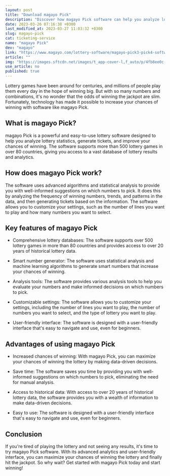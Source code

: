 ```yaml
---
layout: post
title: "Download magayo Pick"
description: "Discover how magayo Pick software can help you analyze lottery statistics and make data-driven decisions to increase your chances of winning the lottery."
date: 2023-03-26 07:16:38 +0300
last_modified_at: 2023-03-27 11:03:32 +0300
slug: magayo-pick
cat: ticketing-service
name: "magayo Pick"
dev: "magayo"
link: "https://www.magayo.com/lottery-software/magayo-pick3-pick4-software/"
article: ""
img: "https://images.sftcdn.net/images/t_app-cover-l,f_auto/p/4fb8ee0c-9b2e-11e6-885a-00163ec9f5fa/2989823441/magayo-pick-screenshot.jpg"
use_article: no
published: true
---
```



Lottery games have been around for centuries, and millions of people play them every day in the hope of winning big. But with so many numbers and combinations, it's no wonder that the odds of winning the jackpot are slim. Fortunately, technology has made it possible to increase your chances of winning with software like magayo Pick.

## What is magayo Pick?

magayo Pick is a powerful and easy-to-use lottery software designed to help you analyze lottery statistics, generate tickets, and improve your chances of winning. The software supports more than 500 lottery games in over 80 countries, giving you access to a vast database of lottery results and analytics.

## How does magayo Pick work?

The software uses advanced algorithms and statistical analysis to provide you with well-informed suggestions on which numbers to pick. It does this by analyzing the frequency of winning numbers, trends, and patterns in the data, and then generating tickets based on the information. The software allows you to customize your settings, such as the number of lines you want to play and how many numbers you want to select.

## Key features of magayo Pick

- Comprehensive lottery databases: The software supports over 500 lottery games in more than 80 countries and provides access to over 20 years of historical lottery data.

- Smart number generator: The software uses statistical analysis and machine learning algorithms to generate smart numbers that increase your chances of winning.

- Analysis tools: The software provides various analysis tools to help you evaluate your numbers and make informed decisions on which numbers to pick.

- Customizable settings: The software allows you to customize your settings, including the number of lines you want to play, the number of numbers you want to select, and the type of lottery you want to play.

- User-friendly interface: The software is designed with a user-friendly interface that's easy to navigate and use, even for beginners.

## Advantages of using magayo Pick

- Increased chances of winning: With magayo Pick, you can maximize your chances of winning the lottery by making data-driven decisions.

- Save time: The software saves you time by providing you with well-informed suggestions on which numbers to pick, eliminating the need for manual analysis.

- Access to historical data: With access to over 20 years of historical lottery data, the software provides you with a wealth of information to make data-driven decisions.

- Easy to use: The software is designed with a user-friendly interface that's easy to navigate and use, even for beginners.

## Conclusion

If you're tired of playing the lottery and not seeing any results, it's time to try magayo Pick software. With its advanced analytics and user-friendly interface, you can maximize your chances of winning the lottery and finally hit the jackpot. So why wait? Get started with magayo Pick today and start winning!